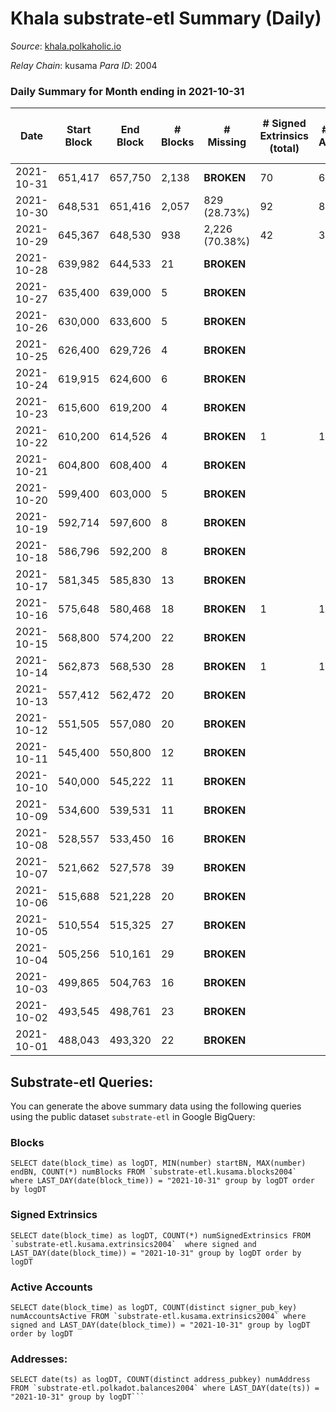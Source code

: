 # Khala substrate-etl Summary (Daily)

_Source_: [khala.polkaholic.io](https://khala.polkaholic.io)

*Relay Chain*: kusama
*Para ID*: 2004



### Daily Summary for Month ending in 2021-10-31


| Date | Start Block | End Block | # Blocks | # Missing | # Signed Extrinsics (total) | # Active Accounts | # Addresses with Balances | # Events | # Transfers | # XCM Transfers In | # XCM Transfers Out |
| ---- | ----------- | --------- | -------- | --------- | --------------------------- | ----------------- | ------------------------- | -------- | ----------- | ------------------ | ------------------- |
| 2021-10-31 | 651,417 | 657,750 | 2,138 |  **BROKEN**  | 70 | 63 | 13,214 | 4,411 | 61 ($14,446.91) |   |   |
| 2021-10-30 | 648,531 | 651,416 | 2,057 | 829 (28.73%) | 92 | 83 |  | 4,324 | 81 ($10,047.90) |   |   |
| 2021-10-29 | 645,367 | 648,530 | 938 | 2,226 (70.38%) | 42 | 35 |  | 1,928 | 34 ($210.83) |   |   |
| 2021-10-28 | 639,982 | 644,533 | 21 |  **BROKEN**  |  |  |  | 49 |   |   |   |
| 2021-10-27 | 635,400 | 639,000 | 5 |  **BROKEN**  |  |  |  | 13 |   |   |   |
| 2021-10-26 | 630,000 | 633,600 | 5 |  **BROKEN**  |  |  |  | 17 |   |   |   |
| 2021-10-25 | 626,400 | 629,726 | 4 |  **BROKEN**  |  |  |  | 14 |   |   |   |
| 2021-10-24 | 619,915 | 624,600 | 6 |  **BROKEN**  |  |  |  | 15 |   |   |   |
| 2021-10-23 | 615,600 | 619,200 | 4 |  **BROKEN**  |  |  |  | 15 |   |   |   |
| 2021-10-22 | 610,200 | 614,526 | 4 |  **BROKEN**  | 1 | 1 |  | 13 | 1 ($1.37) |   |   |
| 2021-10-21 | 604,800 | 608,400 | 4 |  **BROKEN**  |  |  |  | 22 |   |   |   |
| 2021-10-20 | 599,400 | 603,000 | 5 |  **BROKEN**  |  |  |  | 13 |   |   |   |
| 2021-10-19 | 592,714 | 597,600 | 8 |  **BROKEN**  |  |  |  | 23 |   |   |   |
| 2021-10-18 | 586,796 | 592,200 | 8 |  **BROKEN**  |  |  |  | 24 |   |   |   |
| 2021-10-17 | 581,345 | 585,830 | 13 |  **BROKEN**  |  |  |  | 33 |   |   |   |
| 2021-10-16 | 575,648 | 580,468 | 18 |  **BROKEN**  | 1 | 1 |  | 43 | 1 ($0.15) |   |   |
| 2021-10-15 | 568,800 | 574,200 | 22 |  **BROKEN**  |  |  |  | 46 |   |   |   |
| 2021-10-14 | 562,873 | 568,530 | 28 |  **BROKEN**  | 1 | 1 |  | 62 | 1 ($0.46) |   |   |
| 2021-10-13 | 557,412 | 562,472 | 20 |  **BROKEN**  |  |  |  | 54 |   |   |   |
| 2021-10-12 | 551,505 | 557,080 | 20 |  **BROKEN**  |  |  |  | 55 |   |   |   |
| 2021-10-11 | 545,400 | 550,800 | 12 |  **BROKEN**  |  |  |  | 32 |   |   |   |
| 2021-10-10 | 540,000 | 545,222 | 11 |  **BROKEN**  |  |  |  | 27 |   |   |   |
| 2021-10-09 | 534,600 | 539,531 | 11 |  **BROKEN**  |  |  |  | 23 |   |   |   |
| 2021-10-08 | 528,557 | 533,450 | 16 |  **BROKEN**  |  |  |  | 37 |   |   |   |
| 2021-10-07 | 521,662 | 527,578 | 39 |  **BROKEN**  |  |  |  | 87 |   |   |   |
| 2021-10-06 | 515,688 | 521,228 | 20 |  **BROKEN**  |  |  |  | 53 |   |   |   |
| 2021-10-05 | 510,554 | 515,325 | 27 |  **BROKEN**  |  |  |  | 61 |   |   |   |
| 2021-10-04 | 505,256 | 510,161 | 29 |  **BROKEN**  |  |  |  | 59 |   |   |   |
| 2021-10-03 | 499,865 | 504,763 | 16 |  **BROKEN**  |  |  |  | 56 |   |   |   |
| 2021-10-02 | 493,545 | 498,761 | 23 |  **BROKEN**  |  |  |  | 53 |   |   |   |
| 2021-10-01 | 488,043 | 493,320 | 22 |  **BROKEN**  |  |  |  | 45 |   |   |   |

## Substrate-etl Queries:
You can generate the above summary data using the following queries using the public dataset `substrate-etl` in Google BigQuery:


### Blocks
```
SELECT date(block_time) as logDT, MIN(number) startBN, MAX(number) endBN, COUNT(*) numBlocks FROM `substrate-etl.kusama.blocks2004`  where LAST_DAY(date(block_time)) = "2021-10-31" group by logDT order by logDT
```


### Signed Extrinsics
```
SELECT date(block_time) as logDT, COUNT(*) numSignedExtrinsics FROM `substrate-etl.kusama.extrinsics2004`  where signed and LAST_DAY(date(block_time)) = "2021-10-31" group by logDT order by logDT
```


### Active Accounts
```
SELECT date(block_time) as logDT, COUNT(distinct signer_pub_key) numAccountsActive FROM `substrate-etl.kusama.extrinsics2004` where signed and LAST_DAY(date(block_time)) = "2021-10-31" group by logDT order by logDT
```


### Addresses:
```
SELECT date(ts) as logDT, COUNT(distinct address_pubkey) numAddress FROM `substrate-etl.polkadot.balances2004` where LAST_DAY(date(ts)) = "2021-10-31" group by logDT```

